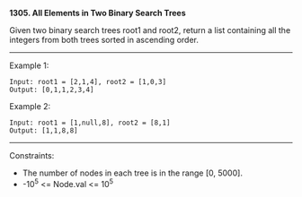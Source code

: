 **1305. All Elements in Two Binary Search Trees**


Given two binary search trees root1 and root2, return a list containing all the integers from both trees sorted in ascending order.

 
***
Example 1:
```
Input: root1 = [2,1,4], root2 = [1,0,3]
Output: [0,1,1,2,3,4]
```
Example 2:
```
Input: root1 = [1,null,8], root2 = [8,1]
Output: [1,1,8,8]
``` 
***
Constraints:

- The number of nodes in each tree is in the range [0, 5000].
- -10<sup>5</sup> <= Node.val <= 10<sup>5</sup>